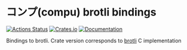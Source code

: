 # コンプ(compu) brotli bindings

[![Actions Status](https://github.com/DoumanAsh/compu-brotli-sys/workflows/Rust/badge.svg)](https://github.com/DoumanAsh/compu-brotli-sys/actions)
[![Crates.io](https://img.shields.io/crates/v/compu-brotli-sys.svg)](https://crates.io/crates/compu-brotli-sys)
[![Documentation](https://docs.rs/compu-brotli-sys/badge.svg)](https://docs.rs/crate/compu-brotli-sys/)

Bindings to brotli.
Crate version corresponds to [brotli](https://github.com/google/brotli) C implementation
